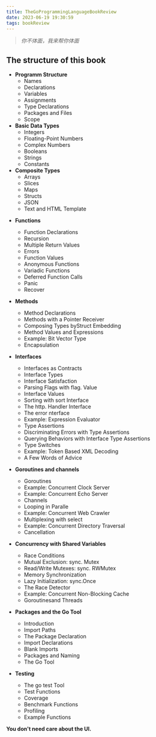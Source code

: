 ```yaml
---
title: TheGoProgrammingLanguageBookReview
date: 2023-06-19 19:30:59
tags: bookReview
---
```


> *你不体面，我来帮你体面*

## The structure of this book

- **Programm Structure**
  - Names
  - Declarations
  - Variables
  - Assignments
  - Type Declarations
  - Packages and Files
  - Scope
- **Basic Data Types**
  - Integers
  - Floating-Point Numbers
  - Complex Numbers
  - Booleans
  - Strings
  - Constants
- **Composite Types**
  - Arrays
  - Slices
  - Maps
  - Structs
  - JSON
  - Text and HTML Template
<!--more-->
- **Functions**
  - Function Declarations
  - Recursion
  - Multiple Return Values
  - Errors
  - Function Values
  - Anonymous Functions
  - Variadic Functions
  - Deferred Function Calls
  - Panic
  - Recover
  
- **Methods**
  - Method Declarations
  - Methods with a Pointer Receiver
  - Composing Types byStruct Embedding
  - Method Values and Expressions
  - Example: Bit Vector Type
  - Encapsulation

- **Interfaces**
  - Interfaces as Contracts
  - Interface Types
  - Interface Satisfaction
  - Parsing Flags with flag. Value
  - Interface Values
  - Sorting with sort Interface
  - The http. Handler Interface
  - The error nterface
  - Example: Expression Evaluator
  - Type Assertions
  - Discriminating Errors with Type Assertions
  - Querying Behaviors with Interface Type Assertions
  - Type Switches
  - Example: Token Based XML Decoding
  - A Few Words of Advice

- **Goroutines and channels**
  - Goroutines
  - Example: Concurrent Clock Server
  - Example: Concurrent Echo Server
  - Channels
  - Looping in Paralle
  - Example: Concurrent Web Crawler
  - Multiplexing with select
  - Example: Concurrent Directory Traversal
  - Cancellation

- **Concurrency with Shared Variables**
  - Race Conditions
  - Mutual Exclusion: sync. Mutex
  - Read/Write Mutexes: sync. RWMutex
  - Memory Synchronization
  - Lazy lnitialization: sync.Once
  - The Race Detector
  - Example: Concurrent Non-Blocking Cache
  - Goroutinesand Threads

- **Packages and the Go Tool**
  - Introduction
  - Import Paths
  - The Package Declaration
  - Import Declarations
  - Blank Imports
  - Packages and Naming
  - The Go Tool
- **Testing**
  - The go test Tool
  - Test Functions
  - Coverage
  - Benchmark Functions
  - Profiling
  - Example Functions

**You don't need care about the UI.**

